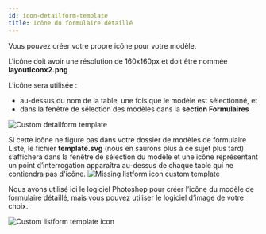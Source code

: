 ```yaml
---
id: icon-detailform-template
title: Icône du formulaire détaillé
---
```

Vous pouvez créer votre propre icône pour votre modèle.

L'icône doit avoir une résolution de 160x160px et doit être nommée **layoutIconx2.png**

L’icône sera utilisée :

* au-dessus du nom de la table, une fois que le modèle est sélectionné, et
* dans la fenêtre de sélection des modèles dans la **section Formulaires**

![Custom detailform template](assets/en/custom-detailform/custom-detailform-template.png)

Si cette icône ne figure pas dans votre dossier de modèles de formulaire Liste, le fichier **template.svg** (nous en saurons plus à ce sujet plus tard) s’affichera dans la fenêtre de sélection du modèle et une icône représentant un point d’interrogation apparaîtra au-dessus de chaque table qui ne contiendra pas d'icône. ![Missing listform icon custom template](assets/en/custom-detailform/missing-detailform-icon-custom-template.png)

Nous avons utilisé ici le logiciel Photoshop pour créer l’icône du modèle de formulaire détaillé, mais vous pouvez utiliser le logiciel d’image de votre choix.

![Custom listform template icon](assets/en/custom-detailform/custom-detail-form-icon.png)